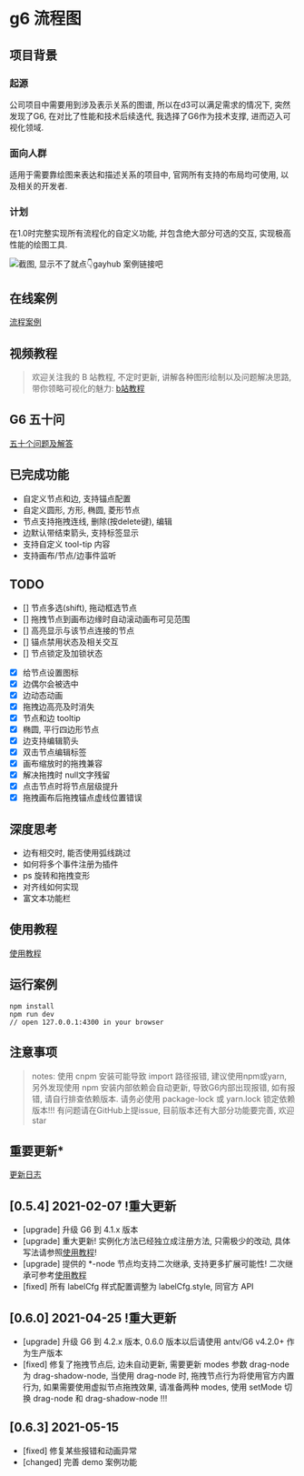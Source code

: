 # g6 流程图

## 项目背景

### 起源

公司项目中需要用到涉及表示关系的图谱, 所以在d3可以满足需求的情况下, 突然发现了G6, 在对比了性能和技术后续迭代, 我选择了G6作为技术支撑, 进而迈入可视化领域.

### 面向人群

适用于需要靠绘图来表达和描述关系的项目中, 官网所有支持的布局均可使用, 以及相关的开发者.

### 计划

在1.0时完整实现所有流程化的自定义功能, 并包含绝大部分可选的交互, 实现极高性能的绘图工具.

![截图, 显示不了就点👇gayhub 案例链接吧](https://github.com/claudewowo/welabx-g6/blob/master/screenshot/screenshot.png)

## 在线案例

[流程案例](https://claudewowo.github.io/welabx-g6/dist/?_blank)

## 视频教程

> 欢迎关注我的 B 站教程, 不定时更新, 讲解各种图形绘制以及问题解决思路, 带你领略可视化的魅力:
[b站教程](http://www.bilibili.com/video/BV1YX4y1u7bB?share_medium=android&share_source=copy_link&bbid=XYECCEEEA651E106BC16F360C66C12F72B7CB&ts=1608714329434)

## G6 五十问

[五十个问题及解答](https://github.com/claudewowo/welabx-g6/blob/master/FAQ.md)

## 已完成功能

- 自定义节点和边, 支持锚点配置
- 自定义圆形, 方形, 椭圆, 菱形节点
- 节点支持拖拽连线, 删除(按delete键), 编辑
- 边默认带结束箭头, 支持标签显示
- 支持自定义 tool-tip 内容
- 支持画布/节点/边事件监听

## TODO

- [] 节点多选(shift), 拖动框选节点
- [] 拖拽节点到画布边缘时自动滚动画布可见范围
- [] 高亮显示与该节点连接的节点
- [] 锚点禁用状态及相关交互
- [] 节点锁定及加锁状态

- [x] 给节点设置图标
- [x] 边偶尔会被选中
- [x] 边动态动画
- [x] 拖拽边高亮及时消失
- [x] 节点和边 tooltip
- [x] 椭圆, 平行四边形节点
- [x] 边支持编辑箭头
- [x] 双击节点编辑标签
- [x] 画布缩放时的拖拽兼容
- [x] 解决拖拽时 null文字残留
- [x] 点击节点时将节点层级提升
- [x] 拖拽画布后拖拽锚点虚线位置错误

## 深度思考

- 边有相交时, 能否使用弧线跳过
- 如何将多个事件注册为插件
- ps 旋转和拖拽变形
- 对齐线如何实现
- 富文本功能栏

## 使用教程

[使用教程](https://github.com/claudewowo/welabx-g6/blob/master/GUIDE.md)

## 运行案例

```ssh
npm install
npm run dev
// open 127.0.0.1:4300 in your browser
```

## 注意事项

> notes: 使用 cnpm 安装可能导致 import 路径报错, 建议使用npm或yarn, 另外发现使用 npm 安装内部依赖会自动更新, 导致G6内部出现报错, 如有报错, 请自行排查依赖版本. 请务必使用 package-lock 或 yarn.lock 锁定依赖版本!!!
> 有问题请在GitHub上提issue, 目前版本还有大部分功能要完善, 欢迎star

## 重要更新*

[更新日志](https://github.com/claudewowo/welabx-g6/blob/master/CHANGELOG.md)

## [0.5.4] 2021-02-07 !重大更新

- [upgrade] 升级 G6 到 4.1.x 版本
- [upgrade] 重大更新! 实例化方法已经独立成注册方法, 只需极少的改动, 具体写法请参照[使用教程](https://github.com/claudewowo/welabx-g6/blob/master/GUIDE.md)!
- [upgrade] 提供的 *-node 节点均支持二次继承, 支持更多扩展可能性! 二次继承可参考[使用教程](https://github.com/claudewowo/welabx-g6/blob/master/GUIDE.md#二次继承)
- [fixed] 所有 labelCfg 样式配置调整为 labelCfg.style, 同官方 API

## [0.6.0] 2021-04-25 !重大更新

- [upgrade] 升级 G6 到 4.2.x 版本, 0.6.0 版本以后请使用 antv/G6 v4.2.0+ 作为生产版本
- [fixed] 修复了拖拽节点后, 边未自动更新, 需要更新 modes 参数 drag-node 为 drag-shadow-node, 当使用 drag-node 时, 拖拽节点行为将使用官方内置行为, 如果需要使用虚拟节点拖拽效果, 请准备两种 modes, 使用 setMode 切换 drag-node 和 drag-shadow-node !!!

## [0.6.3] 2021-05-15

- [fixed] 修复某些报错和动画异常
- [changed] 完善 demo 案例功能
